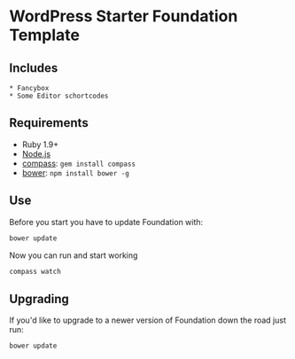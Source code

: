 # WordPress Starter Foundation Template


## Includes
	
	* Fancybox
	* Some Editor schortcodes


## Requirements

  * Ruby 1.9+
  * [Node.js](http://nodejs.org)
  * [compass](http://compass-style.org/): `gem install compass`
  * [bower](http://bower.io): `npm install bower -g`

## Use
  
Before you start you have to update Foundation with:

```bash
bower update
```

Now you can run and start working

```bash
compass watch
```

## Upgrading

If you'd like to upgrade to a newer version of Foundation down the road just run:


```bash
bower update
```
